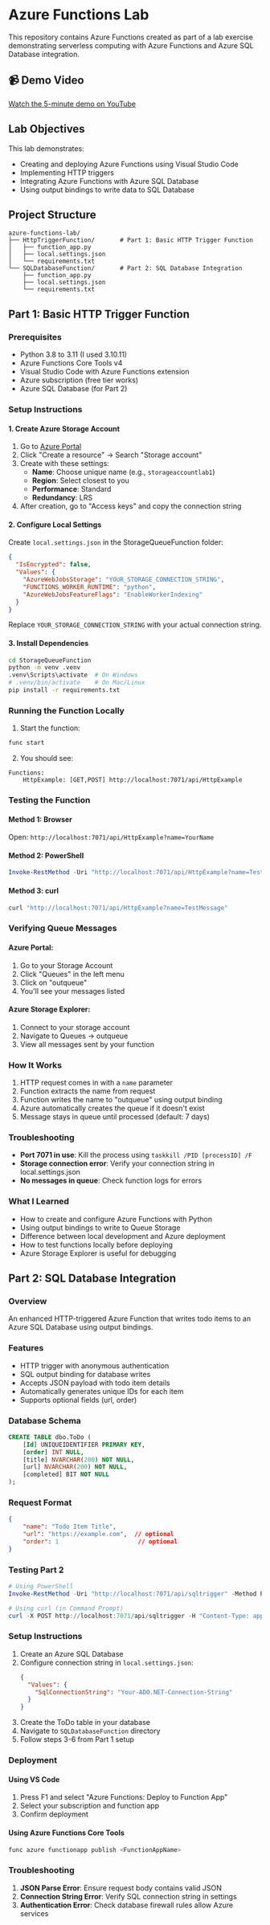 # Azure Functions Lab

This repository contains Azure Functions created as part of a lab exercise demonstrating serverless computing with Azure Functions and Azure SQL Database integration.

## 📹 Demo Video

[Watch the 5-minute demo on YouTube](https://youtu.be/hapWRmBGUho)

## Lab Objectives

This lab demonstrates:
- Creating and deploying Azure Functions using Visual Studio Code
- Implementing HTTP triggers
- Integrating Azure Functions with Azure SQL Database
- Using output bindings to write data to SQL Database

## Project Structure

```
azure-functions-lab/
├── HttpTriggerFunction/       # Part 1: Basic HTTP Trigger Function
│   ├── function_app.py
│   ├── local.settings.json
│   └── requirements.txt
└── SQLDatabaseFunction/       # Part 2: SQL Database Integration
    ├── function_app.py
    ├── local.settings.json
    └── requirements.txt
```

## Part 1: Basic HTTP Trigger Function

### Prerequisites
- Python 3.8 to 3.11 (I used 3.10.11)
- Azure Functions Core Tools v4
- Visual Studio Code with Azure Functions extension
- Azure subscription (free tier works)
- Azure SQL Database (for Part 2)

### Setup Instructions

#### 1. Create Azure Storage Account
1. Go to [Azure Portal](https://portal.azure.com)
2. Click "Create a resource" → Search "Storage account"
3. Create with these settings:
   - **Name**: Choose unique name (e.g., `storageaccountlab1`)
   - **Region**: Select closest to you
   - **Performance**: Standard
   - **Redundancy**: LRS
4. After creation, go to "Access keys" and copy the connection string

#### 2. Configure Local Settings
Create `local.settings.json` in the StorageQueueFunction folder:
```json
{
  "IsEncrypted": false,
  "Values": {
    "AzureWebJobsStorage": "YOUR_STORAGE_CONNECTION_STRING",
    "FUNCTIONS_WORKER_RUNTIME": "python",
    "AzureWebJobsFeatureFlags": "EnableWorkerIndexing"
  }
}
```
Replace `YOUR_STORAGE_CONNECTION_STRING` with your actual connection string.

#### 3. Install Dependencies
```bash
cd StorageQueueFunction
python -m venv .venv
.venv\Scripts\activate  # On Windows
# .venv/bin/activate    # On Mac/Linux
pip install -r requirements.txt
```

### Running the Function Locally

1. Start the function:
```bash
func start
```

2. You should see:
```
Functions:
    HttpExample: [GET,POST] http://localhost:7071/api/HttpExample
```

### Testing the Function

#### Method 1: Browser
Open: `http://localhost:7071/api/HttpExample?name=YourName`

#### Method 2: PowerShell
```powershell
Invoke-RestMethod -Uri "http://localhost:7071/api/HttpExample?name=TestMessage"
```

#### Method 3: curl
```bash
curl "http://localhost:7071/api/HttpExample?name=TestMessage"
```

### Verifying Queue Messages

#### Azure Portal:
1. Go to your Storage Account
2. Click "Queues" in the left menu
3. Click on "outqueue"
4. You'll see your messages listed

#### Azure Storage Explorer:
1. Connect to your storage account
2. Navigate to Queues → outqueue
3. View all messages sent by your function

### How It Works
1. HTTP request comes in with a `name` parameter
2. Function extracts the name from request
3. Function writes the name to "outqueue" using output binding
4. Azure automatically creates the queue if it doesn't exist
5. Message stays in queue until processed (default: 7 days)

### Troubleshooting
- **Port 7071 in use**: Kill the process using `taskkill /PID [processID] /F`
- **Storage connection error**: Verify your connection string in local.settings.json
- **No messages in queue**: Check function logs for errors

### What I Learned
- How to create and configure Azure Functions with Python
- Using output bindings to write to Queue Storage
- Difference between local development and Azure deployment
- How to test functions locally before deploying
- Azure Storage Explorer is useful for debugging

## Part 2: SQL Database Integration

### Overview
An enhanced HTTP-triggered Azure Function that writes todo items to an Azure SQL Database using output bindings.

### Features
- HTTP trigger with anonymous authentication
- SQL output binding for database writes
- Accepts JSON payload with todo item details
- Automatically generates unique IDs for each item
- Supports optional fields (url, order)

### Database Schema
```sql
CREATE TABLE dbo.ToDo (
    [Id] UNIQUEIDENTIFIER PRIMARY KEY,
    [order] INT NULL,
    [title] NVARCHAR(200) NOT NULL,
    [url] NVARCHAR(200) NOT NULL,
    [completed] BIT NOT NULL
);
```

### Request Format
```json
{
    "name": "Todo Item Title",
    "url": "https://example.com",  // optional
    "order": 1                      // optional
}
```

### Testing Part 2
```powershell
# Using PowerShell
Invoke-RestMethod -Uri "http://localhost:7071/api/sqltrigger" -Method POST -ContentType "application/json" -Body '{"name":"Test Item","url":"www.beexxl.com","order":69}'

# Using curl (in Command Prompt)
curl -X POST http://localhost:7071/api/sqltrigger -H "Content-Type: application/json" -d "{\"name\":\"Test Item\"}"
```

### Setup Instructions

1. Create an Azure SQL Database
2. Configure connection string in `local.settings.json`:
   ```json
   {
     "Values": {
       "SqlConnectionString": "Your-ADO.NET-Connection-String"
     }
   }
   ```
3. Create the ToDo table in your database
4. Navigate to `SQLDatabaseFunction` directory
5. Follow steps 3-6 from Part 1 setup

### Deployment

#### Using VS Code
1. Press F1 and select "Azure Functions: Deploy to Function App"
2. Select your subscription and function app
3. Confirm deployment

#### Using Azure Functions Core Tools
```bash
func azure functionapp publish <FunctionAppName>
```

### Troubleshooting

1. **JSON Parse Error**: Ensure request body contains valid JSON
2. **Connection String Error**: Verify SQL connection string in settings
3. **Authentication Error**: Check database firewall rules allow Azure services
